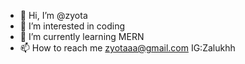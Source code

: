 - 👋 Hi, I’m @zyota
- 👀 I’m interested in coding
- 🌱 I’m currently learning MERN
- 📫 How to reach me zyotaaa@gmail.com IG:Zalukhh
